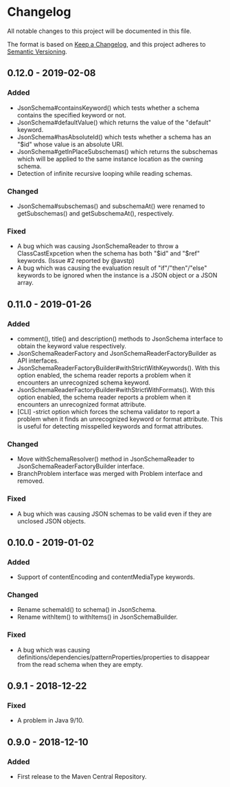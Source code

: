 # Changelog
All notable changes to this project will be documented in this file.

The format is based on [Keep a Changelog](https://keepachangelog.com/en/1.0.0/),
and this project adheres to [Semantic Versioning](https://semver.org/spec/v2.0.0.html).

## 0.12.0 - 2019-02-08
### Added
- JsonSchema#containsKeyword() which tests whether a schema contains the specified keyword or not.
- JsonSchema#defaultValue() which returns the value of the "default" keyword.
- JsonSchema#hasAbsoluteId() which tests whether a schema has an "$id" whose  value is an absolute URI.
- JsonSchema#getInPlaceSubschemas() which returns the subschemas which will be applied to the same instance location as the owning schema.
- Detection of infinite recursive looping while reading schemas.

### Changed
- JsonSchema#subschemas() and subschemaAt() were renamed to getSubschemas() and getSubschemaAt(), respectively.

### Fixed
- A bug which was causing JsonSchemaReader to throw a ClassCastExpcetion when the schema has both "$id" and "$ref" keywords. (Issue #2 reported by @avstp)
- A bug which was causing the evaluation result of "if"/"then"/"else" keywords to be ignored when the instance is a JSON object or a JSON array.

## 0.11.0 - 2019-01-26
### Added
- comment(), title() and description() methods to JsonSchema interface
  to obtain the keyword value respectively.
- JsonSchemaReaderFactory and JsonSchemaReaderFactoryBuilder as API interfaces.
- JsonSchemaReaderFactoryBuilder#withStrictWithKeywords().
  With this option enabled, the schema reader reports a problem when it
  encounters an unrecognized schema keyword.
- JsonSchemaReaderFactoryBuilder#withStrictWithFormats().
  With this option enabled, the schema reader reports a problem when it
  encounters an unrecognized format attribute.
- [CLI] -strict option which forces the schema validator to report
  a problem when it finds an unrecognized keyword or format attribute.
  This is useful for detecting misspelled keywords and format attributes.

### Changed
- Move withSchemaResolver() method in JsonSchemaReader to JsonSchemaReaderFactoryBuilder interface.
- BranchProblem interface was merged with Problem interface and removed.

### Fixed
- A bug which was causing JSON schemas to be valid even if they are unclosed JSON objects.

## 0.10.0 - 2019-01-02
### Added
- Support of contentEncoding and contentMediaType keywords.

### Changed
- Rename schemaId() to schema() in JsonSchema.
- Rename withItem() to withItems() in JsonSchemaBuilder.

### Fixed
- A bug which was causing definitions/dependencies/patternProperties/properties to disappear from the read schema when they are empty.

## 0.9.1 - 2018-12-22
### Fixed
- A problem in Java 9/10.

## 0.9.0 - 2018-12-10
### Added
- First release to the Maven Central Repository.
